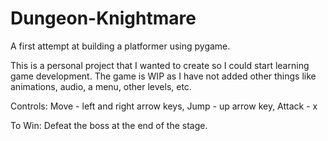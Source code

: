 # Dungeon-Knightmare
A first attempt at building a platformer using pygame.

This is a personal project that I wanted to create so I could start learning game development.
The game is WIP as I have not added other things like animations, audio, a menu, other levels, etc.

Controls: Move - left and right arrow keys, Jump - up arrow key, Attack - x
  
To Win: Defeat the boss at the end of the stage.
